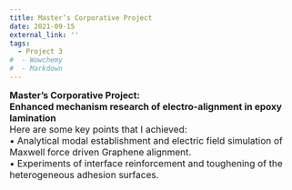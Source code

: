 ```yaml
---
title: Master’s Corporative Project
date: 2021-09-15
external_link: ''
tags:
  - Project 3
#  - Wowchemy
#  - Markdown
---
```

<div style="font-size:16px;">
<b>Master’s Corporative Project:<br> Enhanced mechanism research of electro-alignment in epoxy lamination</b><br>
Here are some key points that I achieved:<br>
•  Analytical modal establishment and electric field simulation of Maxwell force driven Graphene alignment.<br>
•  Experiments of interface reinforcement and toughening of the heterogeneous adhesion surfaces.<br>
<style>#section-markdown .max-w-prose{max-width:85%}</style>
</div>

<!--more-->
